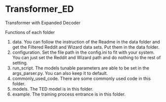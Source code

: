 # Transformer_ED
Transformer with Expanded Decoder

Functions of each folder
1. data. You can follow the instruction of the Readme in the data folder and get the Filtered Reddit and Wizard data sets. Put them in the data folder.
2. configuration. Set the file path in the config.ini to fit with your system. You can just set the Reddit and Wizard path and do nothing to the rest of setting.
3. run_script. The models tunable parameters are able to be set in the args_parser.py. You can also keep it to default.
4. commonly_used_code. There are some commonly used code in this folder.
5. models. The TED model is in this folder.
6. example. The training process entrance is in this folder.


